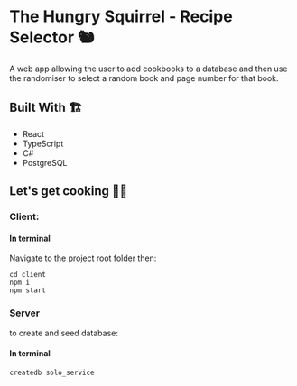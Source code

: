 # The Hungry Squirrel - Recipe Selector :chipmunk:

A web app allowing the user to add cookbooks to a database and then use the randomiser to select a random book and page number for that book.

## Built With :building_construction:
* React
* TypeScript
* C#
* PostgreSQL

## Let's get cooking :cook:

### Client:

#### In terminal
Navigate to the project root folder then:
```
cd client
npm i
npm start
```

### Server

to create and seed database:

#### In terminal
```
createdb solo_service
```
